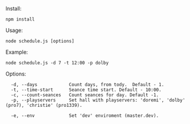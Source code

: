 Install:

```npm install```

Usage: 

```node schedule.js [options]```

Example:

```node schedule.js -d 7 -t 12:00 -p dolby```

Options:

```
  -d, --days            Count days, from tody.  Default - 1.
  -t, --time-start      Seance time start. Default - 10:00.
  -c, --count-seances   Count seances for day. Default -1.
  -p, --playservers     Set hall with playservers: 'doremi', 'dolby' (pro7), 'christie' (pro1339).
  
  -e, --env             Set 'dev' enviroment (master.dev).
```
